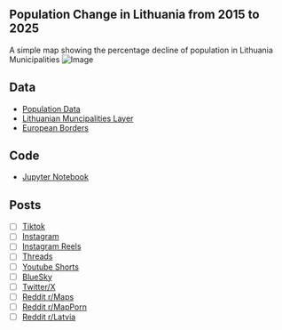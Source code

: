 ## Population Change in Lithuania from 2015 to 2025
A simple map showing the percentage decline of population in Lithuania Municipalities
![Image](https://drive.google.com/uc?export=view&id=)

## Data
* [Population Data](https://osp.stat.gov.lt/en_GB/web/guest/statistiniu-rodikliu-analize#/)
* [Lithuanian Muncipalities Layer](https://hub.arcgis.com/datasets/mapslt::lietuvos-respublikos-savivaldyb%C4%97s-2)
* [European Borders](https://ec.europa.eu/eurostat/web/gisco/geodata/administrative-units/countries)

## Code
* [Jupyter Notebook](FormatData.ipynb)

## Posts
- [ ] [Tiktok]()
- [ ] [Instagram]()
- [ ] [Instagram Reels]()
- [ ] [Threads]()
- [ ] [Youtube Shorts]()
- [ ] [BlueSky]()
- [ ] [Twitter/X]()
- [ ] [Reddit r/Maps]()
- [ ] [Reddit r/MapPorn]()
- [ ] [Reddit r/Latvia]()
